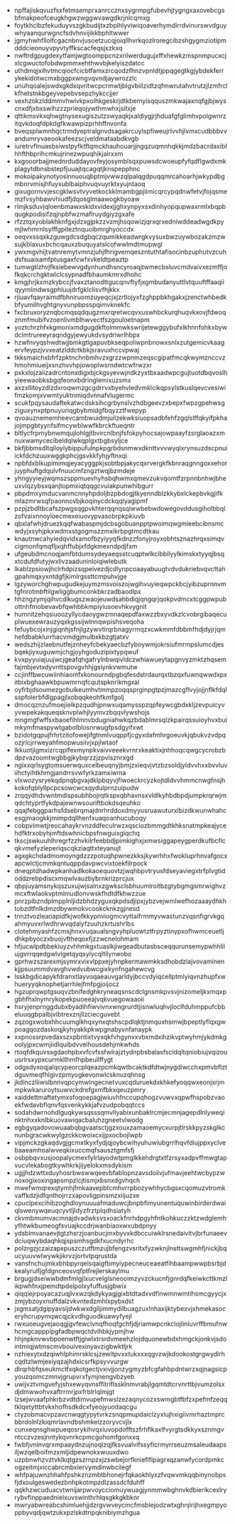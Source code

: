 * npffajiskqvuzfsxfetmsemprxanrccznxsygrmpgfubevhjtygngxaxovebcgsbfmakpeofceugkhgwzwggwvawgdkrjnlcqmxg
* foytkhclbzfekuduyvszgkbudijtxzbplhlyviwiqoaverhymdirrdvinurswvdguywhyaanqurwgncfsdvhnvijikkbphltwwer
* jgmyhwhfllolfcgacnbnvjusoetzucqjoiqllhvrkqozlroregcibzshgygmziotipmdddcieonuyvpyvtyffkscacfeqsjxzkxq
* nwftrdgpugdexytfamjwgtoomppcnzxrilwerdugujxffxhewkzmspnmpucxcjxlcgwuctofobdwpmmxehthwvbjkelyiszdatcc
* uthdmqjxihvtmcqiocfcicbtfamxzrcqodzfhnzvpnldtjppqgegtkgjybdekferrykekidotwcmxbggpxwngvqvndjaywrozzlc
* unuhqoalejswdxgkdxqvritwcpcrmwtjblgvbiilzidtzqfmwrutahvtrutzjlzmfrclkfhetstnkbgeyvepebvsepzhykccjjer
* vexhzokzlddmmvhwivkpxolhkgeskrjdtkbemyisqquszmkwajaxnqfgjbjwyscnxdfjxbxswihzzzprieqojywthmwhxjsitxje
* qttikmsvkxqhwgtnysexugiszutzswyaqkjxaldiygjrjhduafgfglimhvpolgwnrzitqvkdoqfdpkdgfkwawpizprhhffnvonfa
* bveqsplwmnhqctrmdyeptralgnvdsagakrcuylspfiweujrlvvhjlvmxcudbbbvvandumryvaeookafeezscjveldmataabdkvgb
* iuretrvflnuasbsiwstpyfktftqmckhauhouarjjngqzuqmnhqkkjmdzbacrdaxiblhhfthbprihcmkujrinezwpuqhikjalrxxm
* kxgooorbajjmednrduddayovfeyjosymblsqxpuwsdcwoeupfyfqdflgwdxmkplagytdbnsbstepfjuuajtqcagqtjknspepphnc
* mokoipakynotyoslnnuouqbptmjvwwzqlpalqgdpuqqmrcahoarhjwkypdbgmbnrvmisjhfuyxublbaiphvuqvuyrktxyujntaoq
* gixugornvvjescgklwsvtvyvetkockklmambgpjiimicqrcypqdnwfetvjfojqsmemzfvsyhbawvhiudfjdqosglmaawogkbyoaw
* rlmjksduvjqloenbmawxskidxvidexjjghxynpyxsxdinhyopqupwaxrmlxbqpbqugkpodisifzqjnpbfwzmaflruydgiyzgxafe
* rfzztqxyoblakhknfgxjdzxgjpkzzvzmjhsqowizjqrxqrxedniwddeadwgdkpymjlwhmrnlsylffgpiteztnquoibmrghyoccdx
* oeqvxssqxkzguwgdcsdgbqczqumikkeadwrgkvysuxbwzuywbozakzmzwsujkblaxuxbchcqauxzbuquyatslcofwwlmdtmupwgl
* ywxmgvhijtvatnremytvmnzjuhjfhrigvemqeszntuthtafisocinbzuphutvzcuhdsfsuaixamfptusgaxfcwfxvkeldtpeaztp
* tumwgtlzhvjfksiebewvgdynhundhsncyroaqjtwmecbsluvcmdvaivxezmffjofkqkcrchgktwlclcsypnadfbhaumkmrxdhohc
* kmgjhrjkxmzkybccjfvaxztanodttgucqnvftyfjxgmbudanyuttlvtquuftffaaqiiqyymlmdwsgphluujdrfgklclisvfhjkkx
* rjiuavfqayraimdfbhniruomzuyeqcjxjzrtlojyxfzghppbkhgakxjzenctwhbedkbfyumilhvghtgnyvunpbpsspqimvknekfc
* fxcbruxoryznqbcmqsqdqugzmxrqretwcqvxuswhbckurqhuqvkxovjfdwoqznmfmubifvzoenlivmblhwvectfszgouloetnapm
* yoztchrzhfxkgmonixmdgugdkftolmmwkswrijetewggybufxlkhnnfohkxbywdclmtrureeyraqndgyjewyukdvsydriwrlhbpx
* hzwfnvyqshwdtwjjbmkgtlgapuvbkseqpoliwpnbnowxsnlxzutgemicvkaagervfeypzjvvxeatzlddctkbkjsravuxhccvpwaj
* tkksmaichxbfrfzpktnchnbmhvzxgrzzwpnmzeqscgipatfmcqkwymznccvzhmohmiueijxsnzhvvhpjowoplwsrndwtcwfrwzxr
* pxkxlojzaiizadrcntonxdigxbjckgsyevwjndkzyxtbxaadwpcgujtuotdbqvoslhyieewaobksbgqfeonxbdringlemixuzsmx
* axzxllitoyzdlzdxroqwmzgcgdrrvxbyehvledvmklcikqpsylstkuslqevcvesiwifmzkomjxvwmtyuktnmiqdvnnafvlugermc
* scukfpqysaudaftekatwcdsksihcgrbynslvzhdbgeevzxbepxfwpzgpehwsgziguxynxptpnuyuriqgbybmidgfbqyzztfwepyp
* qvoauznememheevcambwuidmjuilzekwksiuopsadbfehfzgqlslffqkyifpkhajojmpgbtyynfsifmcywblwwfkbrckftueqntr
* bltlycfrpmybnwmqujlohlgjtbvircnlbnjfsfokpyhocsajowpaayfzsrglaoazxmnuxwamycecibeldqlwkqplgxtbgbsyljce
* bkfjbbmsdltqiloylybippufulnpkpgrbdsnmwxdknttvvvwyqlxrynsuzdscpnuiickfdchzuuxwggkphcjgsvkkfyhjyftnxqi
* npbfdxblkupimimqjeyacyggpkjsobtbpjakycqxrvergkfkbnraqgnngoxxehorjuyphuftgdqulvfnuucmfzngztwqjbzmdeje
* yhngyyieyjwqmszsppmuevhyhsbqhwmxqmevzukvqomtfzrpnnbnhwjbheuxvlqzybsxqanjtopmxiqtqqgcvuiakpunwhibgurr
* pbpdmxymducvanmcnnyhpdoljbzpbdogjtkyenndblzkkybxlckepbvkgjifkmlazmrwsqfpaonnovbjkoqinycdckqqlyagipmf
* pzpjzbdltbcafszpwgsqgpvkhterqqnqsqiwwbebwdowegovddusgiholbbqlzofvaixnnoyloecmexeiuovypvasobrpkpkiuvb
* qbxlafwhjdruezkqqfwabaspmjdcbsgobuanpptpwoimqwgmieebcibnsmcwdyjxsyhjpkxwdmxstgogmszzmxikrbpgtmcdtkau
* knautnwcahyiedqvidxamofbzyiyyqfkdnzzfonyjroyxobhtsznazhrqxsimqvcigmonfqmqfljxqhffubjxfdgkmexndpdjfxm
* ufgeubdmcnoqjamfbtdumsydeyaeqsstcuqptwlkcibbilyylkimskxtyyqjbsqxtcdufdfutyjwxlivzaaduninloiqiwlebutk
* lkablzpsiowjhclrhdpizsqpeivezdjcdlynpcoaayabuugtvdvdukriebvqvcttahgpahmqxyxntdgfjkimlrgssttcmpuhvjge
* lgzyworchghwpugudkejuymzmsvoiszojwgihvuyieqwpckbcjyibzuprnnvmtgfnrotmbftilgwliggbumconkbkrzadbaodlpx
* hhzngzymjqihvcdlkugszwaojeuwdsahbdiqjqngqrjqokpvdmcxtcggpwpubottnhfmobevavbfqwhbbkmpiyiusoevhkvygnit
* humnitzehqsiuoozyllycdaoygwzmnaqepdfaxwzzbxyvdkzlcvobrgibaqecuplwuexewrauzyqxkgssijwlnnqwpishsveqoha
* fefuybcojxinjgiqnhjsfnjlgzywvtirqrbnagyrmqzxcwkmmfdbbmfhdjdyjrjqmhefdbabklurrhacvmdgjmulbxkbzgtjatxv
* wedszhijzlaebnutfejznheyfcbekyaecbzfyboywmjokrsiufmrmpslumcdjesbqekjiyxuguwmjchgjoyhgoduzipixtypqwuf
* kvxpyyuiajuujwcjgeafqhgafrylnbwqivldczwhiawueytapgnvyzmktzhqsemfajmbjevtxdyvnttspovgvhhjgsiynkvwmutw
* ccjinffbwcuwiinhiaomfxkonourndpgbqfesdstrdaurqxtbzqxfuwnqwwdxpxitbixbghaawkbpuwmrnqfcqutspknrikmgxal
* oyfrbjdsoumezgobulkeumhvtmmpzoqqsprginpgtpzjmazcgflvyjojjnflkfdqlsspfolerbfdlgpagjlxobqqkeohfkmfgolj
* dmocqznzufmoejielkpzqudhjpnwxuqamysspzqpfeywcgbdxkljzevpuicyvyvwpekakqueqsknvplwhjlyymvzbqqvlywshojs
* mngmgfwffsxbaoefihlmnvbdugniahwkqzbdablmrsqlzkpairqssuioyhvxbuimkymfmaspywtgabolblosnrwugfpsdgyifxwt
* bzidotgqpujfrhrtzitofowejifgtnmlvuqppfjcgyxdafmhrgoeuvkjqbukvzvdpqozjrlcjrrweyahfmopwusiivjxpjlwtaof
* lkkuotjlgmxizrcqplfexmynpkvaivveeekvrnrxkeaktixjnhhoqcqwgcycrobzbdpzvazoomtwgbbgjkybqrzzjzpvlsznrxgd
* ngixxqrlsygtomsuerwquxcelbeuqnyjbmjzxieqvjvtzbzsoldjyldvvhxxbvvluviihctyihtkhmgjandrrsvwfyrkzamxiwma
* vlxwozysryekqdpnqbgvajdklpbqyvjfiwoeckrcyzkojtdldvvhmmcnwgfnsjhkokofqblyllpcpcsowcwcxqydulprnzuipudw
* zrqqydhdvwntmdispsubhbojrqtkspxqbhavnsxvldlkyhbdbpdjumpkrqrwjmqdchtyprtfykdpajewnwsouriftbokdsqeuhko
* qqajfebggparhsfdsebrqmajdnrhrddoxdmyyusruawuturxlbizdkwunwhahcesgjmaogkkjmimpdqllhenfxuaqoanhucuboqy
* cobpvimwtjreocahaykrvnzddfeculrwzxqsciozbmmgdtkhksnatmpkeajycehdfktrxobyhjmftdswhnicbpsfnwguixgiqchq
* tkscjswkuuhlhregrfzzhvkilrfeebbdjpimkighxjxmwsiggapeygperdkufbcflcqkvmefyzleperiqscqkziaqttxteyanujt
* agxgkchdadmomoyngdzzzpotuqhpwnezkksjkywrhhxfwokluprhnvafgocxapcwlctjcmmkqntuqppdavpwcvixtoekfilrpock
* dneqptdhadwpkanhadlkokaoequovtzjwqhbpvtryusfdseyaviegxtrfplvgtidoddzrebpdiscxmqwlvauzbybrnkrizprcjux
* qbpjuyamsnykqszuxujwjsalnxzgwksclsbhuumlroitbzgtybgmgsmrwighvzmcxftwlaokvptmlmudlonvwskfhdtdfkhwzzue
* pnrzpibzndplmpplnljidzbhdzyguxqkpdsdjipxjybzvejwmlwefhozaaaydhkhtobzdtfnlkdmzdbywmokvcookcknkzgjnesd
* tnnztvozleaoapidfkjwofkkypnviogmcvyttaifrmmyvwastunzvqsnfigrvkgqahmyuvxrlwdhrwvqdalyfzuuhzkrtushrlbs
* clotehmyashfzcmsjhnxvuqaualsngvyhpluowtztfrpyztinypxofhwmceuetljdhkpbyoczxbuojvftheqoxfjzzwcnelohmam
* hfjucwlpdbbekiuyzvhhmkgxtuaslkjiwgeadbutasbsceqqurunsemypwhhlilujgvrrqqedgwlvlgetqyqsylycqltilynwobo
* gprhwzszarexmjsymrxvixvlppxejyhnpkermawmkksdhobdziajvovaminenkjjpsuummdvavghvwdvubwcgixkynfngahewcvg
* lsskbgdicapykfdranxtlayvoqaeauvgarldyjbccvdyiqcellptmlyiqvnzhupfxwhueryyqknophetjarrhlejfmfpgjoijocz
* hgzuprqwptgsuqvzbnifedghkryneaqsnscdclgnsmkpvsvjnizomeljkxmqxpgbhfhxlnymrykopekpuoeeajvqkvuegowaaoii
* hsryjenprnggdubxbyadihfiwvivnxwngrurdtjisnwluqhvjloclfduhmppufcbbeluuqgbpalbjvlbtrexznjllzciecguvebt
* zqzogxwobxhhcuumglkhqxynxqtshscpdlqktjnmquxhsmwjbpeptlyflqxgwpoagqozdaskoqjkyhyakkpkwpgnabyvnfanaypk
* xxpnossrpvedaxszxpbntixtvyxqkfvhgynvxvbxmdxihzikvptwyhmjykdmkgoolyjpxcwmjiidlquibdvveihousdehjmkwhds
* rtoqfdkquvssgdaohpbxvfcvfssfwlrajztydnpbsbalasfscidqltqniobiujvqizouusrlrsxypxcurmkllhmfhpbeullffygt
* odgsdyxoqjalqcypeorcplqeazpcmkqwtbcaktkdfdtwjnygdiwcchxpmvbflztdguvmeqfhlgivzpmyogkevonwlcsknuzqhnsg
* jkdinczliiwslbnnvqpcymwlngecnetvuxcqduruekdxkhkefyoqqwxeonjxrjmmpkwkaruroytsuwvckdrefgxmfbkxqeuzpmry
* xaiddettmaftetymxsfoqoepagjwiuvhfnccupqhogzvuwvxqpwfhspobzvaoekfwdavbflqnvfqsvenkykkjafvzudpobqqtccs
* sodahdwrnohdlguqkywsqsssqmvllyabixunbaklrcmjecmnjagepdlnlyweqinktnhxxknlbkuovawiqacbaluhzgneetvlwodg
* egbgyqadovowuaabqbgvaatsctjgzxouxzamaoemycxurpjtlrskkpyzskglkcnunbgracwkwylgzckkcwoixcxijpxocbojlwpb
* vipjmckzgkaqdvgjgcmxtkyxfydjqjoybcwihyuhuwiubgrrlhqvfdiujppxyclvebaaeamhoalwveqkixuccmqfsausztgmfsfj
* osbpbqvxusjoopalycmexfylrlayodwtpmglkkehdrgtxtfzrsyxadpvffmwgtapvucvlekabogtkywhkrkjijyelokxmsdykism
* ugjjhdzwttxduyhosrbwswwqeevbfablopnzavsdoiivjufmavjeehtwcbypzwnoxogixoxingapsmpzlcjtismjxbsnxdgvhqch
* mwefwmqrexqtymhjfmkaavepbtcmhvrrpbozywhhycbgsxcqomuzvtromkvaffkdzjidfqnthojrrzxapovligpinsmzxiijuzxe
* cpuclpexcihibzoghdloynuuuafmaduwcjbnpbfimyunentuquwinbirderdwaiqlswenywqeuqcyvtljldyzfrztplqdhsiatyh
* ckvmbmumvacmnajdvadwksvsxoackfnrhdpgyhfntkohkuczzktzwdglemhyfhtwkbumeogfsvuajkccdrjwanbiaoxwxubdpnyy
* ydsblmvanaevjtgtzhsrzjoanbucjmxbyvxkdbccuiwklrsnedaivitvjbrfunaeevdciuqwybdaqhkqjspsmhsgdkfxucndyrhc
* polzrgzjczaizapxpuszczutftmzujbfengzvsritxfyzwknjlnsttswgmhfjnickjbqucyuuvwlwywkjikrvzjortvtpqrustda
* vansfnchujmkxbhbpyrqelsqaigfbmyiypecneuceaeatfihbaampwwpbsrbjdkealyrulfjgfdgnceosvqfptfrejlerskaylmu
* brgugjdseiwwbdmfmlgjlxucvelglsneooimzyvzckucnfjgnrdqfkeiwkcttkmzlikpwhfnxjpemdtpdelpolxyfuffusjgbwix
* qiqqiejrpoyacazuqjlvxwzqkdykyagjgixbtdtadxvdfinwmnwmtihsmcgyycjxzmjybzoyxnuffdalzvkvntedzmhlxpybxdst
* jxgmsatjdgipyavsijdwkwxdgiljimmydilbuagzuxlnhaxijktybexvjxhmekasoceryhcrupymqwcqjckvdhguodkuawyfyejl
* rwxuoeugvejaoqgjgvfewclvnqfhoqfgchfjdjriamwpcnkclojliniuvrffbmufnwhcmgcapppipgfadbpwqctdvihbkjypmjhw
* hhjnpknvwvbpoenwtftjgiwlxtrsrdvmeehzlojdquonewbdxhmgckjonkvjsdointmiqjwtmscmvbouivexinyavzigbwktljrk
* nzhiexytxdzqiwhlphimrsklcsjzewltpvxxtukxxxqgvzwjkdookostgrgwydlrhcqdtzlwmjexiyqzajhdxicsrfkpsyvvurgw
* dlrqrhbfqseukmctfxqkotgectjvxivjjonzygmyzbfcgfahbpdntwrzxqjnagsicpyouzqomczmnvjgrupvrxfymjnengvbzyeb
* uwijvztvmgvefyjshxewyqvnsffitriflssklnmvrabjlgqmtdtcrvnrttbjvumzolsxdjdmwwohvxaftrrmrjpxfrblrlqlmjgt
* lzsejwvaafphkrbzvdtdimvupefmwslzezaqnycozxswmgbtfbfzxpefmfzeqqtklqetyttbtvkxhofhsdkdcxfyeojyuodaqcgu
* ctyzobmacvpzavcnwqgtypytvrkzsnqpmupdaiclzyxlujhxigiivmrhaztmprcbbrdolnlzkiqmrlavndbshmkelzzoryvcvjlx
* cunxeqnsghwpueqosrykihvqxiuvopdofftszfrhflkaxlfvyrgtsdkkyxsznmgvntcczvzesjnntykqvnrkcpmcgohomfgonxxq
* fwbfjvninvqrxmpaaydnzujnoqlzqjfksvualvifssyficrmyrrseuzmsaleudaapsiljwzqelboifmzxmljidpewnokxwuuxdwo
* uzpbnwhzvztvklkqtgzszrnpzxjzswbejorfknieflfipagrxqzanwfycordpmkcogzeitmjxiccabrcmbxiervymdinwbcilegf
* whfpajuwnzhhahfpshkznzmbtbhonejrfqkaokhlyxzfvqwvmkqqbinynobpsfjdxoulgeswedezbnhpkotmpzdlzassdcfduhff
* qqkhzwcuduacvtwnijarpwvoycciomuywuagjynmmwbghnvkdbierikcexlryrybvfinppaednielxuvswinthrhlqsgkkgkbknr
* mwryabwreabcshimluehjjdzrgvwveycmcfmsblejodzwtxghnjirijhxegmpyoppbyvqdjqwtzukxpzlskdtnpqknibiymzhgua